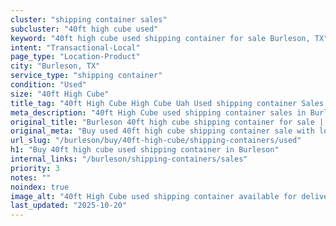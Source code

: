 ```yaml
---
cluster: "shipping container sales"
subcluster: "40ft high cube used"
keyword: "40ft high cube used shipping container for sale Burleson, TX"
intent: "Transactional-Local"
page_type: "Location-Product"
city: "Burleson, TX"
service_type: "shipping container"
condition: "Used"
size: "40ft High Cube"
title_tag: "40ft High Cube High Cube Uah Used shipping container Sales in Burleson | LC Container"
meta_description: "40ft High Cube used shipping container sales in Burleson. High cube containers with extra height. Fast delivery, competitive pricing. Serving shipping containers area. Quote ID: ZAX. Call (214) 524-4168 for your free quote today."
original_title: "Burleson 40ft high cube shipping container for sale | LC"
original_meta: "Buy used 40ft high cube shipping container sale with local delivery in Burleson, TX. LC Container — local Since 2003. Request a fast quote today."
url_slug: "/burleson/buy/40ft-high-cube/shipping-containers/used"
h1: "Buy 40ft high cube used shipping container in Burleson"
internal_links: "/burleson/shipping-containers/sales"
priority: 3
notes: ""
noindex: true
image_alt: "40ft High Cube used shipping container available for delivery in Burleson"
last_updated: "2025-10-20"
---
```


<!-- TODO: Add unique city/inventory copy, images, and internal links here. -->
